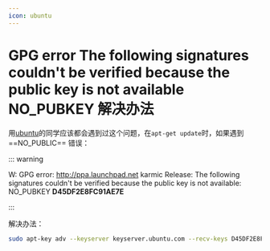 ```yaml
---
icon: ubuntu
---
```


# GPG error The following signatures couldn't be verified because the public key is not available NO_PUBKEY 解决办法

用[ubuntu](https://ubuntu.com/)的同学应该都会遇到过这个问题，在`apt-get update`时，如果遇到 ==NO_PUBLIC== 错误：

::: warning

W: GPG error: http://ppa.launchpad.net karmic Release: The following signatures couldn't be verified because the public key is not available: NO_PUBKEY **D45DF2E8FC91AE7E**

:::

解决办法：

````bash
sudo apt-key adv --keyserver keyserver.ubuntu.com --recv-keys D45DF2E8FC91AE7E
````

